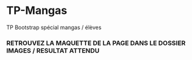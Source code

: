 # TP-Mangas
TP Bootstrap spécial mangas / élèves

### RETROUVEZ LA MAQUETTE DE LA PAGE DANS LE DOSSIER IMAGES / RESULTAT ATTENDU
